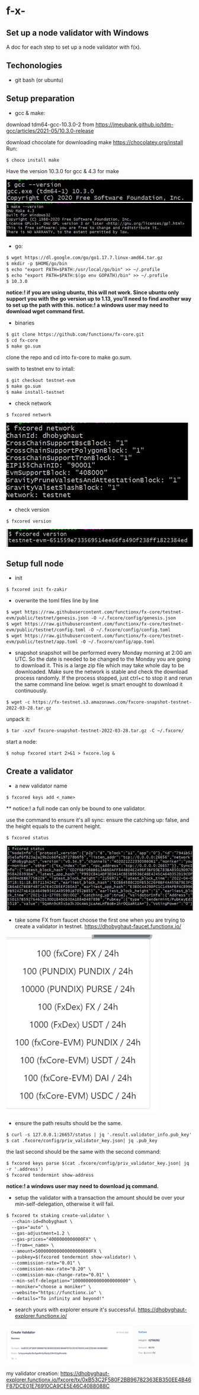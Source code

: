 # f-x-
## Set up a node validator with Windows
A doc for each step to set up a node validator with f(x).

## Techonologies
* git bash (or ubuntu)

## Setup preparation
* gcc & make:

download tdm64-gcc-10.3.0-2 from https://jmeubank.github.io/tdm-gcc/articles/2021-05/10.3.0-release

download chocolate for downloading make https://chocolatey.org/install
Run:
```
$ choco install make
```
Have the version 10.3.0 for gcc & 4.3 for make

![gcc-version](https://github.com/liq19ch/f-x-/blob/main/image/gcc.jpg)
![make-version](https://github.com/liq19ch/f-x-/blob/main/image/make.jpg)

* go:
```
$ wget https://dl.google.com/go/go1.17.7.linux-amd64.tar.gz 
$ mkdir -p $HOME/go/bin
$ echo "export PATH=$PATH:/usr/local/go/bin" >> ~/.profile
$ echo "export PATH=$PATH:$(go env GOPATH)/bin" >> ~/.profile
$ 10.3.0
```

**notice:! if you are using ubuntu, this will not work. Since ubuntu only support you with the go version up to 1.13, you'll need to find another way to set up the path with this.**
**notice:! a windows user may need to download wget command first.**


* binaries
```
$ git clone https://github.com/functionx/fx-core.git
$ cd fx-core
$ make go.sum
```

clone the repo and cd into fx-core to make go.sum.

swith to testnet env to intall:

```
$ git checkout testnet-evm
$ make go.sum
$ make install-testnet
```

* check network
```
$ fxcored network
```

![network](https://github.com/liq19ch/f-x-/blob/main/image/network.jpg)

* check version
```
$ fxcored version
```

![fxcored-version](https://github.com/liq19ch/f-x-/blob/main/image/version.jpg)


## Setup full node
* init
```
$ fxcored init fx-zakir
```

* overwrite the toml files line by line
```
$ wget https://raw.githubusercontent.com/functionx/fx-core/testnet-evm/public/testnet/genesis.json -O ~/.fxcore/config/genesis.json
$ wget https://raw.githubusercontent.com/functionx/fx-core/testnet-evm/public/testnet/config.toml -O ~/.fxcore/config/config.toml
$ wget https://raw.githubusercontent.com/functionx/fx-core/testnet-evm/public/testnet/app.toml -O ~/.fxcore/config/app.toml
```

* snapshot
snapshot will be performed every Monday morning at 2:00 am UTC. So the date is needed to be changed to the Monday you are going to download it.
This is a large zip file which may take whole day to be downloaded. Make sure the network is stable and check the download process randomly.
If the process stopped, just ctrl+c to stop it and rerun the same command line below. wget is smart enought to download it continuously. 

```
$ wget -c https://fx-testnet.s3.amazonaws.com/fxcore-snapshot-testnet-2022-03-28.tar.gz
```

unpack it:

```
$ tar -xzvf fxcore-snapshot-testnet-2022-03-28.tar.gz -C ~/.fxcore/
```

start a node:
```
$ nohup fxcored start 2>&1 > fxcore.log &
```

## Create a validator
* a new validator name
```
$ fxcored keys add <_name>
```

** notice:! a full node can only be bound to one validator.

use the command to ensure it's all sync:
ensure the catching up: false, and the height equals to the current height.
```
$ fxcored status
```
![status](https://github.com/liq19ch/f-x-/blob/main/image/status.jpg)

* take some FX from faucet
choose the first one when you are trying to create a validator in testnet.
https://dhobyghaut-faucet.functionx.io/

![faucet](https://github.com/liq19ch/f-x-/blob/main/image/faucet.jpg)

* ensure the path
results should be the same.
```
$ curl -s 127.0.0.1:26657/status | jq '.result.validator_info.pub_key'
$ cat .fxcore/config/priv_validator_key.json| jq .pub_key
```

the last second should be the same with the second command:
```
$ fxcored keys parse $(cat .fxcore/config/priv_validator_key.json| jq -r '.address')
$ fxcored tendermint show-address
```


**notice:! a windows user may need to download jq command.**


* setup the validator with a transaction
the amount should be over your min-self-delegation, otherwise it will fail.

```
$ fxcored tx staking create-validator \
  --chain-id=dhobyghaut \
  --gas="auto" \
  --gas-adjustment=1.2 \
  --gas-prices="4000000000000FX" \
  --from=<_name> \
  --amount=500000000000000000000FX \
  --pubkey=$(fxcored tendermint show-validator) \
  --commission-rate="0.01" \
  --commission-max-rate="0.20" \
  --commission-max-change-rate="0.01" \
  --min-self-delegation="100000000000000000000" \
  --moniker="choose a moniker" \
  --website="https://functionx.io" \
  --details="To infinity and beyond!" 
  ```
  
  * search yours with explorer
  ensure it's successful.
  https://dhobyghaut-explorer.functionx.io/
  
  ![validator](https://github.com/liq19ch/f-x-/blob/main/image/validator.jpg)
  

my validator creation:
https://dhobyghaut-explorer.functionx.io/fxcore/tx/0xB53C2F580F2BB96782363EB350EE4B46F87DCE01E76910CA9CE5E46C4088088C
